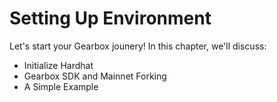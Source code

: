 # Setting Up Environment

Let's start your Gearbox jounery! In this chapter, we'll discuss:

* Initialize Hardhat
* Gearbox SDK and Mainnet Forking
* A Simple Example  
